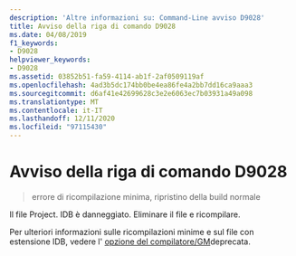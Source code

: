 ```yaml
---
description: 'Altre informazioni su: Command-Line avviso D9028'
title: Avviso della riga di comando D9028
ms.date: 04/08/2019
f1_keywords:
- D9028
helpviewer_keywords:
- D9028
ms.assetid: 03852b51-fa59-4114-ab1f-2af0509119af
ms.openlocfilehash: 4ad3b5dc174bb0be4ea86fe4a2bb7dd16ca9aaa3
ms.sourcegitcommit: d6af41e42699628c3e2e6063ec7b03931a49a098
ms.translationtype: MT
ms.contentlocale: it-IT
ms.lasthandoff: 12/11/2020
ms.locfileid: "97115430"
---
```

# <a name="command-line-warning-d9028"></a>Avviso della riga di comando D9028

> errore di ricompilazione minima, ripristino della build normale

Il file Project. IDB è danneggiato. Eliminare il file e ricompilare.

Per ulteriori informazioni sulle ricompilazioni minime e sul file con estensione IDB, vedere l' [opzione del compilatore/GM](../../build/reference/gm-enable-minimal-rebuild.md)deprecata.
